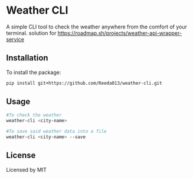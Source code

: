 # Weather CLI
A simple CLI tool to check the weather anywhere from the comfort of your terminal.
solution for https://roadmap.sh/projects/weather-api-wrapper-service

## Installation
To install the package:
```bash
pip install git+https://github.com/Reeda013/weather-cli.git
```
## Usage
```bash
#To check the weather
weather-cli <city-name>

#To save said weather data into a file
weather-cli <city-name> --save
```

## License
Licensed by MIT
